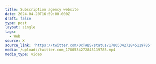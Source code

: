 ```yaml
---
title: Subscription agency website
date: 2024-04-20T16:59:00.000Z
draft: false
type: post
layout: single
tags:
  - Web
source: X
source_link: 'https://twitter.com/0xTABS/status/1780534272845119785'
media: /uploads/twitter.com_1780534272845119785.mp4
media_type: video
---
```


